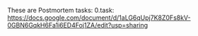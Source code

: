 These are Postmortem tasks:
0.task: https://docs.google.com/document/d/1aLG6qUpj7K8Z0Fs8kV-0GBN6GqkH6Fa1i6ED4Foj1ZA/edit?usp=sharing

